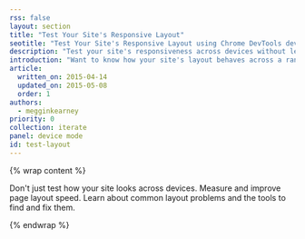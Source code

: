 ```yaml
---
rss: false
layout: section
title: "Test Your Site's Responsive Layout"
seotitle: "Test Your Site's Responsive Layout using Chrome DevTools device emulator"
description: "Test your site's responsiveness across devices without leaving the browser."
introduction: "Want to know how your site's layout behaves across a range of devices? The Chrome DevTools device emulator lets you test your site's responsiveness across different devices without leaving the browser."
article:
  written_on: 2015-04-14
  updated_on: 2015-05-08
  order: 1
authors:
  - megginkearney
priority: 0
collection: iterate
panel: device mode
id: test-layout
---
```


{% wrap content %}

Don't just test how your site looks across devices. Measure and improve page layout speed. Learn about common layout problems and the tools to find and fix them.

{% endwrap %}